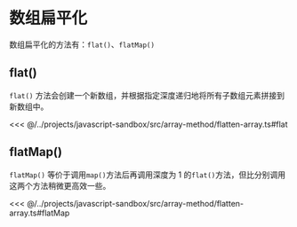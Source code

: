 # 数组扁平化

数组扁平化的方法有：`flat()`、`flatMap()`

## flat()

`flat()` 方法会创建一个新数组，并根据指定深度递归地将所有子数组元素拼接到新数组中。

<<< @/../projects/javascript-sandbox/src/array-method/flatten-array.ts#flat

## flatMap()

`flatMap()` 等价于调用`map()`方法后再调用深度为 1 的`flat()`方法，但比分别调用这两个方法稍微更高效一些。

<<< @/../projects/javascript-sandbox/src/array-method/flatten-array.ts#flatMap
